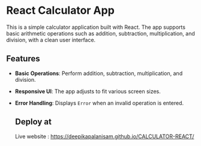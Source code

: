 # React Calculator App

This is a simple calculator application built with React. The app supports basic arithmetic operations such as addition, subtraction, multiplication, and division, with a clean user interface.

## Features

- **Basic Operations**: Perform addition, subtraction, multiplication, and division.
- **Responsive UI**: The app adjusts to fit various screen sizes.
- **Error Handling**: Displays `Error` when an invalid operation is entered.

  ## Deploy at
    Live website :  https://deepikapalanisam.github.io/CALCULATOR-REACT/
